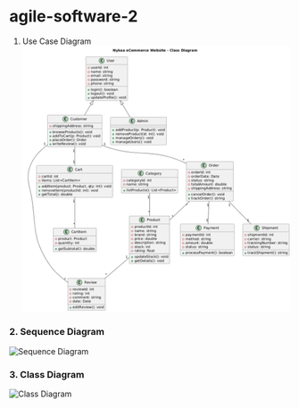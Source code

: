 # agile-software-2
1. Use Case Diagram
![Use Case Diagram](https://github.com/jervinawiselin1303-cmd/agile-software-2/blob/main/class%20diagramm.png)

### 2. Sequence Diagram
![Sequence Diagram]()

### 3. Class Diagram
![Class Diagram]()
